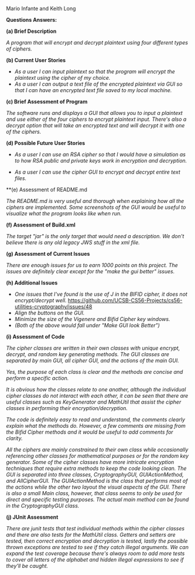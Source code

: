 Mario Infante
and
Keith Long

**Questions Answers:**

**(a) Brief Description**

*A program that will encrypt and decrypt plaintext using four different types of ciphers.*


**(b) Current User Stories**

  * *As a user I can input plaintext so that the program will encrypt the plaintext using the cipher of my choice.*
  * *As a user I can output a text file of the encrypted plaintext via GUI so that I can have an encrypted text file saved to my local machine.*

**(c) Brief Assessment of Program**

*The software runs and displays a GUI that allows you to input a plaintext and use either of the four ciphers to encrypt plaintext input. There's also a decrypt option that will take an encrypted text and will decrypt it with one of the ciphers.*

**(d) Possible Future User Stories**
	
  * *As a user I can use an RSA cipher so that I would have a simulation as to how RSA public and private keys work in encryption and decryption.*

  * *As a user I can use the cipher GUI to encrypt and decrypt entire text files.*


**(e) Assessment of README.md

*The README.md is very useful and thorough when explaining how all the ciphers are implemented. Some screenshots of the GUI would be useful to visualize what the program looks like when run.*

**(f) Assessment of Build.xml**

*The target "jar" is the only target that would need a description. We don't believe there is any old legacy JWS stuff in the xml file.*

**(g) Assessment of Current Issues**

*There are enough issues for us to earn 1000 points on this project. The issues are definitely clear except for the "make the gui better" issues.*

**(h) Additional Issues**

  * *One issues that I've found is the use of J in the BIFID cipher, it does not encrypt/decrypt well.* https://github.com/UCSB-CS56-Projects/cs56-utilities-cryptography/issues/48
  * *Align the buttons on the GUI.*
  * *Minimize the size of the Vigenere and Bifid Cipher key windows.*
  * *(Both of the above would fall under "Make GUI look Better")*

**(i) Assessment of Code**

*The cipher classes are written in their own classes with unique encrypt, decrypt, and random key generating methods. The GUI classes are separated by main GUI, all cipher GUI, and the actions of the main GUI.*

*Yes, the purpose of each class is clear and the methods are concise and perform a specific action.*

*It is obvious how the classes relate to one another, although the individual cipher classes do not interact with each other, it can be seen that there are useful classes such as KeyGenerator and MathUtil that assist the cipher classes in performing their encryption/decryption.*
	
*The code is definitely easy to read and understand, the comments clearly explain what the methods do. However, a few comments are missing from the Bifid Cipher methods and it would be useful to add comments for clarity.*
	
*All the ciphers are mainly constrained to their own class while occasionally referencing other classes for mathematical purposes or for the random key generator. Some of the cipher classes have more intricate encryption techniques that require extra methods to keep the code looking clean. The GUI is separated into three classes, CryptographyGUI, GUIActionMethod, and AllCipherGUI. The GUIActionMethod is the class that performs most of the actions while the other two layout the visual aspects of the GUI. There is also a small Main class, however, that class seems to only be used for direct and specific testing purposes. The actual main method can be found in the CryptographyGUI class.*

**(j) JUnit Assessment**

*There are junit tests that test individual methods within the cipher classes and there are also tests for the MathUtil class. Getters and setters are tested, then correct encryption and decryption is tested, lastly the possible thrown exceptions are tested to see if they catch illegal arguments. We can expand the test coverage because there's always room to add more tests to cover all letters of the alphabet and hidden illegal expressions to see if they'll be caught.*
